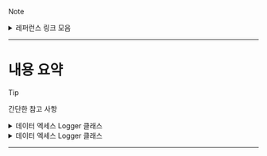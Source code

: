 
> [!note]
> <details>
> <summary> 레퍼런스 링크 모음 </summary>
>  
> ### [CDI 자카르타 사양 레퍼런스 링크](https://jakarta.ee/specifications/cdi/2.0/cdi-spec-2.0.html)
>
> ### [QUARKUS 레퍼런스](https://quarkus.io/guides/cdi-reference)
> 
> </details>



---
# 내용 요약
> [!TIP]
> 간단한 참고 사항

<details>

<summary>데이터 엑세스 Logger 클래스</summary>

---

```java
@Produces
Logger createLogger(InjectionPoint injectionPoint)
{
    return Logger.getLogger( injectionPoint.getMember().getDeclaringClass().getName() );
}
```

</details>


<details>

<summary>데이터 엑세스 Logger 클래스</summary>

---

```java
@Produces
Logger createLogger(InjectionPoint injectionPoint)
{
    return Logger.getLogger( injectionPoint.getMember().getDeclaringClass().getName() );
}
```

</details>

---

